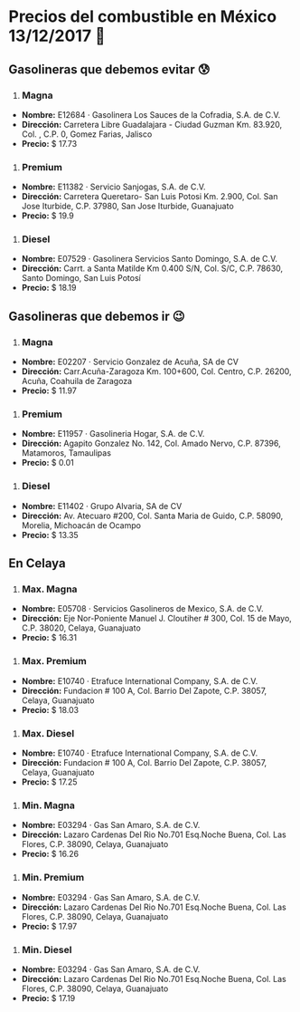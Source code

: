 # Precios del combustible en México 13/12/2017 :car:

## Gasolineras que debemos evitar :cold_sweat:
1. ### Magna
  * **Nombre:** E12684 · Gasolinera Los Sauces de la Cofradia, S.A. de C.V.
  * **Dirección:** Carretera Libre Guadalajara - Ciudad Guzman Km. 83.920, Col. , C.P. 0, Gomez Farias, Jalisco
  * **Precio:** $ 17.73

1. ### Premium
  * **Nombre:** E11382 · Servicio Sanjogas, S.A. de C.V.
  * **Dirección:** Carretera  Queretaro- San Luis Potosi Km. 2.900, Col. San Jose Iturbide, C.P. 37980, San Jose Iturbide, Guanajuato
  * **Precio:** $ 19.9

1. ### Diesel
  * **Nombre:** E07529 · Gasolinera Servicios Santo Domingo, S.A. de C.V.
  * **Dirección:** Carrt. a Santa Matilde Km 0.400 S/N, Col. S/C, C.P. 78630, Santo Domingo, San Luis Potosí
  * **Precio:** $ 18.19


## Gasolineras que debemos ir :wink:
1. ### Magna
  * **Nombre:** E02207 · Servicio Gonzalez de Acuña, SA de CV
  * **Dirección:** Carr.Acuña-Zaragoza Km. 100+600, Col. Centro, C.P. 26200, Acuña, Coahuila de Zaragoza
  * **Precio:** $ 11.97

1. ### Premium
  * **Nombre:** E11957 · Gasolineria Hogar, S.A. de C.V.
  * **Dirección:** Agapito Gonzalez No. 142, Col. Amado Nervo, C.P. 87396, Matamoros, Tamaulipas
  * **Precio:** $ 0.01

1. ### Diesel
  * **Nombre:** E11402 · Grupo Alvaria, SA de CV
  * **Dirección:** Av. Atecuaro #200, Col. Santa Maria de Guido, C.P. 58090, Morelia, Michoacán de Ocampo
  * **Precio:** $ 13.35


## En Celaya
1. ### Max. Magna
  * **Nombre:** E05708 · Servicios Gasolineros de Mexico, S.A. de C.V.
  * **Dirección:** Eje Nor-Poniente Manuel J. Cloutiher # 300, Col. 15 de Mayo, C.P. 38020, Celaya, Guanajuato
  * **Precio:** $ 16.31

1. ### Max. Premium
  * **Nombre:** E10740 · Etrafuce International Company, S.A. de C.V.
  * **Dirección:** Fundacion # 100 A, Col. Barrio Del Zapote, C.P. 38057, Celaya, Guanajuato
  * **Precio:** $ 18.03

1. ### Max. Diesel
  * **Nombre:** E10740 · Etrafuce International Company, S.A. de C.V.
  * **Dirección:** Fundacion # 100 A, Col. Barrio Del Zapote, C.P. 38057, Celaya, Guanajuato
  * **Precio:** $ 17.25
1. ### Min. Magna
  * **Nombre:** E03294 · Gas San Amaro, S.A. de C.V.
  * **Dirección:** Lazaro Cardenas Del Rio No.701 Esq.Noche Buena, Col. Las Flores, C.P. 38090, Celaya, Guanajuato
  * **Precio:** $ 16.26

1. ### Min. Premium
  * **Nombre:** E03294 · Gas San Amaro, S.A. de C.V.
  * **Dirección:** Lazaro Cardenas Del Rio No.701 Esq.Noche Buena, Col. Las Flores, C.P. 38090, Celaya, Guanajuato
  * **Precio:** $ 17.97

1. ### Min. Diesel
  * **Nombre:** E03294 · Gas San Amaro, S.A. de C.V.
  * **Dirección:** Lazaro Cardenas Del Rio No.701 Esq.Noche Buena, Col. Las Flores, C.P. 38090, Celaya, Guanajuato
  * **Precio:** $ 17.19